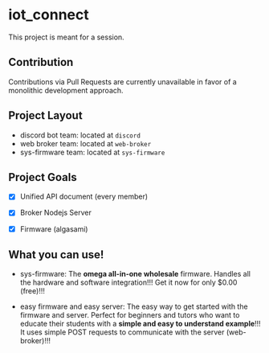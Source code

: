 # iot_connect

This project is meant for a session.

## Contribution

Contributions via Pull Requests are currently unavailable in favor of a monolithic development approach.

## Project Layout

- discord bot team: located at `discord`
- web broker team: located at `web-broker`
- sys-firmware team: located at `sys-firmware`

## Project Goals

- [x] Unified API document (every member)

- [x] Broker Nodejs Server
- [x] Firmware (algasami)

## What you can use!

- sys-firmware: The **omega all-in-one wholesale** firmware. Handles all the hardware and software integration!!! Get it now for only $0.00 (free)!!!

- easy firmware and easy server: The easy way to get started with the firmware and server. Perfect
  for beginners and tutors who want to educate their students with a **simple and easy to
  understand example**!!! It uses simple POST requests to communicate with the server (web-broker)!!!
